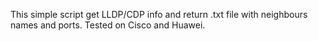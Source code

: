 This simple script get LLDP/CDP info and return .txt file with neighbours names and ports. Tested on Cisco and Huawei.
